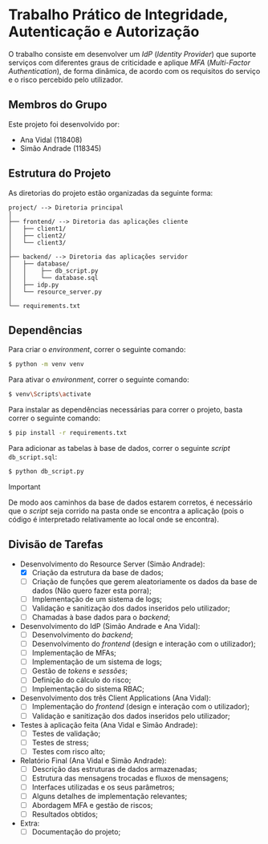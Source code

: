 # Trabalho Prático de Integridade, Autenticação e Autorização

O trabalho consiste em desenvolver um *IdP* (*Identity Provider*) que suporte serviços com diferentes graus de criticidade e aplique *MFA* (*Multi-Factor Authentication*), de forma dinâmica, de acordo com os requisitos do serviço e o risco percebido pelo utilizador.

## Membros do Grupo

Este projeto foi desenvolvido por:

- Ana Vidal (118408)
- Simão Andrade (118345)

## Estrutura do Projeto

As diretorias do projeto estão organizadas da seguinte forma:

```
project/ --> Diretoria principal
│
├── frontend/ --> Diretoria das aplicações cliente
│   ├── client1/
│   ├── client2/
│   └── client3/
│
├── backend/ --> Diretoria das aplicações servidor
│   ├── database/
│   │    ├── db_script.py
│   │    └── database.sql
│   ├── idp.py
│   └── resource_server.py
│
└── requirements.txt
```


## Dependências

Para criar o *environment*, correr o seguinte comando:

```bash
$ python -m venv venv
```

Para ativar o *environment*, correr o seguinte comando:

```bash
$ venv\Scripts\activate
```

Para instalar as dependências necessárias para correr o projeto, basta correr o seguinte comando:

```bash
$ pip install -r requirements.txt
```

Para adicionar as tabelas à base de dados, correr o seguinte *script* `db_script.sql`:

```bash
$ python db_script.py
```

> [!IMPORTANT]
> De modo aos caminhos da base de dados estarem corretos, é necessário que o *script* seja corrido na pasta onde se encontra a aplicação (pois o código é interpretado relativamente ao local onde se encontra).

## Divisão de Tarefas

- Desenvolvimento do Resource Server (Simão Andrade):
  - [x] Criação da estrutura da base de dados;
  - [ ] Criação de funções que gerem aleatoriamente os dados da base de dados (Não quero fazer esta porra);
  - [ ] Implementação de um sistema de logs;
  - [ ] Validação e sanitização dos dados inseridos pelo utilizador;
  - [ ] Chamadas à base dados para o *backend*;
- Desenvolvimento do IdP (Simão Andrade e Ana Vidal):
  - [ ] Desenvolvimento do *backend*;
  - [ ] Desenvolvimento do *frontend* (design e interação com o utilizador);
  - [ ] Implementação de MFAs;
  - [ ] Implementação de um sistema de logs;
  - [ ] Gestão de *tokens* e *sessões*;
  - [ ] Definição do cálculo do risco;
  - [ ] Implementação do sistema RBAC;
- Desenvolvimento dos três Client Applications (Ana Vidal):
  - [ ] Implementação do *frontend* (design e interação com o utilizador);
  - [ ] Validação e sanitização dos dados inseridos pelo utilizador;
- Testes à aplicação feita (Ana Vidal e Simão Andrade):
  - [ ] Testes de validação;
  - [ ] Testes de stress;
  - [ ] Testes com risco alto;
- Relatório Final (Ana Vidal e Simão Andrade):
  - [ ] Descrição das estruturas de dados armazenadas;
  - [ ] Estrutura das mensagens trocadas e fluxos de mensagens;
  - [ ] Interfaces utilizadas e os seus parâmetros;
  - [ ] Alguns detalhes de implementação relevantes;
  - [ ] Abordagem MFA e gestão de riscos;
  - [ ] Resultados obtidos; 
- Extra:
  - [ ] Documentação do projeto;
